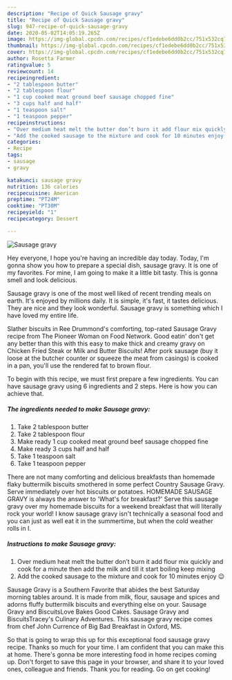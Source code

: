 ```yaml
---
description: "Recipe of Quick Sausage gravy"
title: "Recipe of Quick Sausage gravy"
slug: 947-recipe-of-quick-sausage-gravy
date: 2020-05-02T14:05:19.265Z
image: https://img-global.cpcdn.com/recipes/cf1edebe6dd0b2cc/751x532cq70/sausage-gravy-recipe-main-photo.jpg
thumbnail: https://img-global.cpcdn.com/recipes/cf1edebe6dd0b2cc/751x532cq70/sausage-gravy-recipe-main-photo.jpg
cover: https://img-global.cpcdn.com/recipes/cf1edebe6dd0b2cc/751x532cq70/sausage-gravy-recipe-main-photo.jpg
author: Rosetta Farmer
ratingvalue: 5
reviewcount: 14
recipeingredient:
- "2 tablespoon butter"
- "2 tablespoon flour"
- "1 cup cooked meat ground beef sausage chopped fine"
- "3 cups half and half"
- "1 teaspoon salt"
- "1 teaspoon pepper"
recipeinstructions:
- "Over medium heat melt the butter don’t burn it add flour mix quickly and cook for a minute then add the milk and till it start boiling keep mixing"
- "Add the cooked sausage to the mixture and cook for 10 minutes enjoy 😉"
categories:
- Recipe
tags:
- sausage
- gravy

katakunci: sausage gravy 
nutrition: 136 calories
recipecuisine: American
preptime: "PT24M"
cooktime: "PT30M"
recipeyield: "1"
recipecategory: Dessert

---
```



![Sausage gravy](https://img-global.cpcdn.com/recipes/cf1edebe6dd0b2cc/751x532cq70/sausage-gravy-recipe-main-photo.jpg)

Hey everyone, I hope you're having an incredible day today. Today, I'm gonna show you how to prepare a special dish, sausage gravy. It is one of my favorites. For mine, I am going to make it a little bit tasty. This is gonna smell and look delicious.

Sausage gravy is one of the most well liked of recent trending meals on earth. It's enjoyed by millions daily. It is simple, it's fast, it tastes delicious. They are nice and they look wonderful. Sausage gravy is something which I have loved my entire life.

Slather biscuits in Ree Drummond&#39;s comforting, top-rated Sausage Gravy recipe from The Pioneer Woman on Food Network. Good eatin&#39; don&#39;t get any better than this with this easy to make thick and creamy gravy on Chicken Fried Steak or Milk and Butter Biscuits! After pork sausage (buy it loose at the butcher counter or squeeze the meat from casings) is cooked in a pan, you&#39;ll use the rendered fat to brown flour.


To begin with this recipe, we must first prepare a few ingredients. You can have sausage gravy using 6 ingredients and 2 steps. Here is how you can achieve that.

<!--inarticleads1-->

##### The ingredients needed to make Sausage gravy:

1. Take 2 tablespoon butter
1. Take 2 tablespoon flour
1. Make ready 1 cup cooked meat ground beef sausage chopped fine
1. Make ready 3 cups half and half
1. Take 1 teaspoon salt
1. Take 1 teaspoon pepper


There are not many comforting and delicious breakfasts than homemade flaky buttermilk biscuits smothered in some perfect Country Sausage Gravy. Serve immediately over hot biscuits or potatoes. HOMEMADE SAUSAGE GRAVY is always the answer to &#39;What&#39;s for breakfast?&#39; Serve this sausage gravy over my homemade biscuits for a weekend breakfast that will literally rock your world! I know sausage gravy isn&#39;t technically a seasonal food and you can just as well eat it in the summertime, but when the cold weather rolls in I. 

<!--inarticleads2-->

##### Instructions to make Sausage gravy:

1. Over medium heat melt the butter don’t burn it add flour mix quickly and cook for a minute then add the milk and till it start boiling keep mixing
1. Add the cooked sausage to the mixture and cook for 10 minutes enjoy 😉


Sausage Gravy is a Southern Favorite that abides the best Saturday morning tables around. It is made from milk, flour, sausage and spices and adorns fluffy buttermilk biscuits and everything else on your. Sausage Gravy and BiscuitsLove Bakes Good Cakes. Sausage Gravy and BiscuitsTracey&#39;s Culinary Adventures. This sausage gravy recipe comes from chef John Currence of Big Bad Breakfast in Oxford, MS. 

So that is going to wrap this up for this exceptional food sausage gravy recipe. Thanks so much for your time. I am confident that you can make this at home. There's gonna be more interesting food in home recipes coming up. Don't forget to save this page in your browser, and share it to your loved ones, colleague and friends. Thank you for reading. Go on get cooking!

